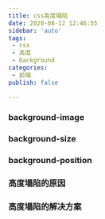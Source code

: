 ```yaml
---
title: css高度塌陷
date: 2020-08-12 12:46:55 
sidebar: 'auto'
tags:
 - css
 - 高度
 - background
categories: 
 - 前端
publish: false

---
```


<!-- more -->

### background-image

### background-size

### background-position

### 高度塌陷的原因

### 高度塌陷的解决方案


